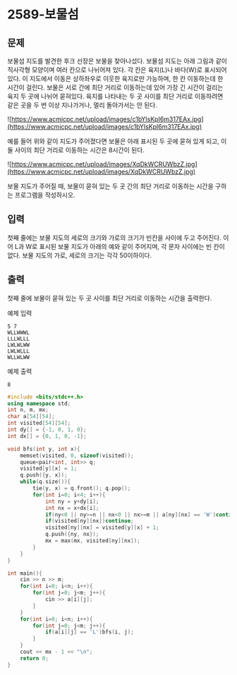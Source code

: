 # 2589-보물섬

## 문제

보물섬 지도를 발견한 후크 선장은 보물을 찾아나섰다. 보물섬 지도는 아래 그림과 같이 직사각형 모양이며 여러 칸으로 나뉘어져 있다. 각 칸은 육지(L)나 바다(W)로 표시되어 있다. 이 지도에서 이동은 상하좌우로 이웃한 육지로만 가능하며, 한 칸 이동하는데 한 시간이 걸린다. 보물은 서로 간에 최단 거리로 이동하는데 있어 가장 긴 시간이 걸리는 육지 두 곳에 나뉘어 묻혀있다. 육지를 나타내는 두 곳 사이를 최단 거리로 이동하려면 같은 곳을 두 번 이상 지나가거나, 멀리 돌아가서는 안 된다.

![https://www.acmicpc.net/upload/images/c1bYIsKpI6m317EAx.jpg](https://www.acmicpc.net/upload/images/c1bYIsKpI6m317EAx.jpg)

예를 들어 위와 같이 지도가 주어졌다면 보물은 아래 표시된 두 곳에 묻혀 있게 되고, 이 둘 사이의 최단 거리로 이동하는 시간은 8시간이 된다.

![https://www.acmicpc.net/upload/images/XqDkWCRUWbzZ.jpg](https://www.acmicpc.net/upload/images/XqDkWCRUWbzZ.jpg)

보물 지도가 주어질 때, 보물이 묻혀 있는 두 곳 간의 최단 거리로 이동하는 시간을 구하는 프로그램을 작성하시오.

## 입력

첫째 줄에는 보물 지도의 세로의 크기와 가로의 크기가 빈칸을 사이에 두고 주어진다. 이어 L과 W로 표시된 보물 지도가 아래의 예와 같이 주어지며, 각 문자 사이에는 빈 칸이 없다. 보물 지도의 가로, 세로의 크기는 각각 50이하이다.

## 출력

첫째 줄에 보물이 묻혀 있는 두 곳 사이를 최단 거리로 이동하는 시간을 출력한다.

예제 입력

```
5 7
WLLWWWL
LLLWLLL
LWLWLWW
LWLWLLL
WLLWLWW
```

예제 출력

```
8
```

```cpp
#include <bits/stdc++.h>
using namespace std;
int n, m, mx;
char a[54][54];
int visited[54][54];
int dy[] = {-1, 0, 1, 0};
int dx[] = {0, 1, 0, -1};

void bfs(int y, int x){
    memset(visited, 0, sizeof(visited));
    queue<pair<int, int>> q;
    visited[y][x] = 1;
    q.push({y, x});
    while(q.size()){
        tie(y, x) = q.front(); q.pop();
        for(int i=0; i<4; i++){
            int ny = y+dy[i];
            int nx = x+dx[i];
            if(ny<0 || ny>=n || nx<0 || nx>=m || a[ny][nx] == 'W')continue;
            if(visited[ny][nx])continue;
            visited[ny][nx] = visited[y][x] + 1;
            q.push({ny, nx});
            mx = max(mx, visited[ny][nx]);
        }
    }
}

int main(){
    cin >> n >> m;
    for(int i=0; i<n; i++){
        for(int j=0; j<m; j++){
            cin >> a[i][j];
        }
    }
    for(int i=0; i<n; i++){
        for(int j=0; j<m; j++){
            if(a[i][j] == 'L')bfs(i, j);
        }
    }
    cout << mx - 1 << "\n";
    return 0;
}
```